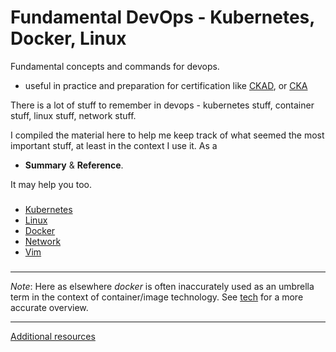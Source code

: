 # Fundamental DevOps - Kubernetes, Docker, Linux 

Fundamental concepts and commands for devops.
- useful in practice and preparation for certification like [CKAD](https://training.linuxfoundation.org/certification/certified-kubernetes-application-developer-ckad/), or
[CKA](https://training.linuxfoundation.org/certification/certified-kubernetes-administrator-cka/)

There is a lot of stuff to remember in devops
    - kubernetes stuff, container stuff, linux stuff, network stuff. 


I compiled the material here to help me keep track of what seemed the most important stuff, at least in the context I use it. As a
- **Summary** & **Reference**. 

It may help you too. 

###

- [Kubernetes](./cloud/devops/kubernetes/ref/)
- [Linux](./os/linux/)
- [Docker](./cloud/devops/docker)
- [Network](./network)
- [Vim](./editor/vim/vim.md)
###



----

*Note*: Here as elsewhere *docker* is often inaccurately used as an umbrella term in the context of container/image technology. 
     See [tech](./devops/docker/tech/tech.md) for a more accurate overview.

----

 [Additional resources](links.md)


